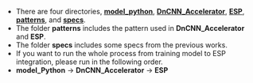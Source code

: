 * There are four directories, 
[**model_python**](), 
[**DnCNN_Accelerator**](), 
[**ESP**](), 
[**patterns**](), 
and [**specs**]().  
* The folder **patterns** includes the pattern used in **DnCNN_Accelerator** and **ESP**.
* The folder **specs** includes some specs from the previous works.
* If you want to run the whole process from training model to ESP integration, please run in the following order.
* **model_Python** -> **DnCNN_Accelerator** -> **ESP**
